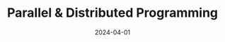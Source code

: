 ---
title: "Parallel & Distributed Programming"
collection: teaching
type: "Graduate course"
permalink: /teaching/2024-spring-teaching-2
venue: "Uppsala University, Department of Information Technology"
date: 2024-04-01
location: "Uppsala, Sweden"
---
